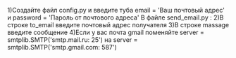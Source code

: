 1)Создайте файл config.py и введите туба email = 'Ваш почтовый адрес' и password = 'Пароль от почтового адреса'
В файле send_email.py :
2)В строке to_email  введите почтовый адрес получателя
3)В строке massage  введите сообщение
4)Если у вас почта gmail поменяйте server = smtplib.SMTP('smtp.mail.ru: 25') на server = smtplib.SMTP('smtp.gmail.com: 587')